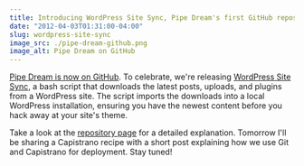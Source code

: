```yaml
---
title: Introducing WordPress Site Sync, Pipe Dream's first GitHub repository
date: "2012-04-03T01:31:00-04:00"
slug: wordpress-site-sync
image_src: ./pipe-dream-github.png
image_alt: Pipe Dream on GitHub
---
```


[Pipe Dream is now on GitHub](https://github.com/bupipedream/). To celebrate, we're releasing [WordPress Site Sync](https://github.com/bupipedream/WordPress-Site-Sync), a bash script that downloads the latest posts, uploads, and plugins from a WordPress site. The script imports the downloads into a local WordPress installation, ensuring you have the newest content before you hack away at your site's theme.

Take a look at the [repository page](https://github.com/bupipedream/WordPress-Site-Sync) for a detailed explanation. Tomorrow I'll be sharing a Capistrano recipe with a short post explaining how we use Git and Capistrano for deployment. Stay tuned!
